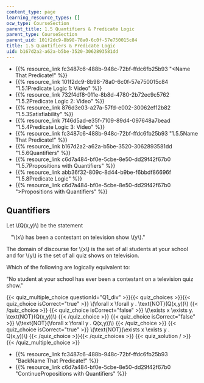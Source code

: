 ```yaml
---
content_type: page
learning_resource_types: []
ocw_type: CourseSection
parent_title: 1.5 Quantifiers & Predicate Logic
parent_type: CourseSection
parent_uid: 101f2dc9-8b98-78a0-6c0f-57e750015c84
title: 1.5 Quantifiers & Predicate Logic
uid: b167d2a2-a62a-b5be-3520-3062893581dd
---
```


*   {{% resource_link fc3487c6-488b-948c-72bf-ffdc6fb25b93 "\<Name That Predicate!" %}}
*   {{% resource_link 101f2dc9-8b98-78a0-6c0f-57e750015c84 "1.5.1Predicate Logic 1: Video" %}}
*   {{% resource_link 732f4df8-011e-8b8d-4780-2b72ec9c5762 "1.5.2Predicate Logic 2: Video" %}}
*   {{% resource_link 876d3e03-a27a-57fd-e002-30062ef12b82 "1.5.3Satisfiability" %}}
*   {{% resource_link 7f46d5ad-e35f-7109-89d4-097648a7bead "1.5.4Predicate Logic 3: Video" %}}
*   {{% resource_link fc3487c6-488b-948c-72bf-ffdc6fb25b93 "1.5.5Name That Predicate!" %}}
*   {{% resource_link b167d2a2-a62a-b5be-3520-3062893581dd "1.5.6Quantifiers" %}}
*   {{% resource_link c6d7a484-bf0e-5cbe-8e50-dd29f42f67b0 "1.5.7Propositions with Quantifiers" %}}
*   {{% resource_link abb36f32-809c-8d44-b9be-f6bbdf86696f "1.5.8Predicate Logic" %}}
*   {{% resource_link c6d7a484-bf0e-5cbe-8e50-dd29f42f67b0 "\>Propositions with Quantifiers" %}}

Quantifiers
-----------

  

Let \\(Q(x,y)\\) be the statement

   "\\(x\\) has been a contestant on television show \\(y\\)."

The domain of discourse for \\(x\\) is the set of all students at your school and for \\(y\\) is the set of all quiz shows on television.

Which of the following are logically equivalent to:

"No student at your school has ever been a contestant on a television quiz show."

{{< quiz_multiple_choice questionId="Q1_div" >}}{{< quiz_choices >}}{{< quiz_choice isCorrect="true" >}}&nbsp;\\(\\forall x \\forall y . \\text{NOT}(Q(x,y))\\)&nbsp;{{< /quiz_choice >}}
{{< quiz_choice isCorrect="false" >}}&nbsp;\\(\\exists x \\exists y. \\text{NOT}(Q(x,y))\\)&nbsp;{{< /quiz_choice >}}
{{< quiz_choice isCorrect="false" >}}&nbsp;\\(\\text{NOT}(\\forall x \\forall y . Q(x,y))\\)&nbsp;{{< /quiz_choice >}}
{{< quiz_choice isCorrect="true" >}}&nbsp;\\(\\text{NOT}(\\exists x \\exists y . Q(x,y))\\)&nbsp;{{< /quiz_choice >}}{{< /quiz_choices >}}
{{< quiz_solution / >}}{{< /quiz_multiple_choice >}}

*   {{% resource_link fc3487c6-488b-948c-72bf-ffdc6fb25b93 "BackName That Predicate!" %}}
*   {{% resource_link c6d7a484-bf0e-5cbe-8e50-dd29f42f67b0 "ContinuePropositions with Quantifiers" %}}